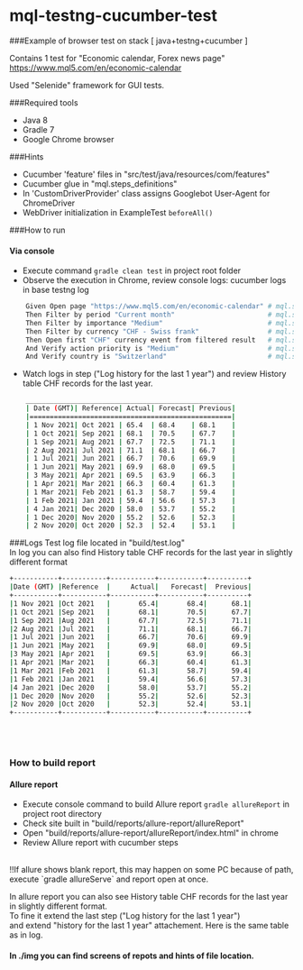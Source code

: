 # mql-testng-cucumber-test
###Example of browser test on stack [ java+testng+cucumber ]

Contains 1 test for "Economic calendar, Forex news page" https://www.mql5.com/en/economic-calendar

Used "Selenide" framework for GUI tests.

###Required tools
- Java 8
- Gradle 7
- Google Chrome browser

###Hints
- Cucumber 'feature' files in "src/test/java/resources/com/features"
- Cucumber glue in "mql.steps_definitions"
- In 'CustomDriverProvider' class assigns Googlebot User-Agent for ChromeDriver
- WebDriver initialization in ExampleTest `beforeAll()`

###How to run
#### Via console
- Execute command `gradle clean test` in project root folder
- Observe the execution in Chrome, review console logs: cucumber logs in base testng log
```sh
    Given Open page "https://www.mql5.com/en/economic-calendar" # mql.steps.EventCalendarDefinition.openPage(java.lang.String)
    Then Filter by period "Current month"                       # mql.steps.EventCalendarDefinition.filterByPeriod(java.lang.String)
    Then Filter by importance "Medium"                          # mql.steps.EventCalendarDefinition.filterByImportance(java.lang.String)
    Then Filter by currency "CHF - Swiss frank"                 # mql.steps.EventCalendarDefinition.filterByCurrency(java.lang.String)
    Then Open first "CHF" currency event from filtered result   # mql.steps.EventCalendarDefinition.openFirstActionFromFilteredResult(java.lang.String)
    And Verify action priority is "Medium"                      # mql.steps.EventCalendarDefinition.verifyActionPriorityIs(java.lang.String)
    And Verify country is "Switzerland"                         # mql.steps.EventCalendarDefinition.verifyCountryIs(java.lang.String)

```
- Watch logs in step ("Log history for the last 1 year") and review History table CHF records for the last year.
```sh
    ___________________________________________________
    | Date (GMT)| Reference| Actual| Forecast| Previous|
    |==================================================|
    | 1 Nov 2021| Oct 2021 | 65.4  | 68.4    | 68.1    |
    | 1 Oct 2021| Sep 2021 | 68.1  | 70.5    | 67.7    |
    | 1 Sep 2021| Aug 2021 | 67.7  | 72.5    | 71.1    |
    | 2 Aug 2021| Jul 2021 | 71.1  | 68.1    | 66.7    |
    | 1 Jul 2021| Jun 2021 | 66.7  | 70.6    | 69.9    |
    | 1 Jun 2021| May 2021 | 69.9  | 68.0    | 69.5    |
    | 3 May 2021| Apr 2021 | 69.5  | 63.9    | 66.3    |
    | 1 Apr 2021| Mar 2021 | 66.3  | 60.4    | 61.3    |
    | 1 Mar 2021| Feb 2021 | 61.3  | 58.7    | 59.4    |
    | 1 Feb 2021| Jan 2021 | 59.4  | 56.6    | 57.3    |
    | 4 Jan 2021| Dec 2020 | 58.0  | 53.7    | 55.2    |
    | 1 Dec 2020| Nov 2020 | 55.2  | 52.6    | 52.3    |
    | 2 Nov 2020| Oct 2020 | 52.3  | 52.4    | 53.1    |
```

###Logs
Test log file located in "build/test.log"</br>
In log you can also find History table CHF records for the last year in slightly different format
```sh
+-----------+-----------+-----------+-----------+----------+
|Date (GMT) |Reference  |     Actual|   Forecast|  Previous|
+-----------+-----------+-----------+-----------+----------+
|1 Nov 2021 |Oct 2021   |       65.4|       68.4|      68.1|
|1 Oct 2021 |Sep 2021   |       68.1|       70.5|      67.7|
|1 Sep 2021 |Aug 2021   |       67.7|       72.5|      71.1|
|2 Aug 2021 |Jul 2021   |       71.1|       68.1|      66.7|
|1 Jul 2021 |Jun 2021   |       66.7|       70.6|      69.9|
|1 Jun 2021 |May 2021   |       69.9|       68.0|      69.5|
|3 May 2021 |Apr 2021   |       69.5|       63.9|      66.3|
|1 Apr 2021 |Mar 2021   |       66.3|       60.4|      61.3|
|1 Mar 2021 |Feb 2021   |       61.3|       58.7|      59.4|
|1 Feb 2021 |Jan 2021   |       59.4|       56.6|      57.3|
|4 Jan 2021 |Dec 2020   |       58.0|       53.7|      55.2|
|1 Dec 2020 |Nov 2020   |       55.2|       52.6|      52.3|
|2 Nov 2020 |Oct 2020   |       52.3|       52.4|      53.1|
+-----------+-----------+-----------+-----------+----------+
```

<br><br>
### How to build report

#### Allure report
- Execute console command to build Allure report `gradle allureReport` in project root directory
- Check site built in "build/reports/allure-report/allureReport"
- Open "build/reports/allure-report/allureReport/index.html" in chrome
- Review Allure report with cucumber steps
<br>
!!If allure shows blank report, this may happen on some PC because of path, execute `gradle allureServe` and report open at once.

In allure report you can also see History table CHF records for the last year in slightly different format.
<br>
To fine it extend the last step ("Log history for the last 1 year")
<br>
and extend "history for the last 1 year" attachement. Here is the same table as in log.

#### In ./img you can find screens of repots and hints of file location.
